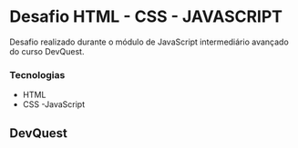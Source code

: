 # Desafio HTML - CSS - JAVASCRIPT 

Desafio realizado durante o módulo de JavaScript intermediário avançado do curso DevQuest.

### Tecnologias

- HTML
- CSS
-JavaScript

## DevQuest